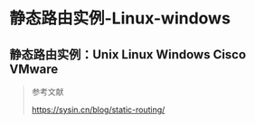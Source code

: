 # 静态路由实例-Linux-windows



## 静态路由实例：Unix Linux Windows Cisco VMware

> 参考文献
>
> https://sysin.cn/blog/static-routing/

